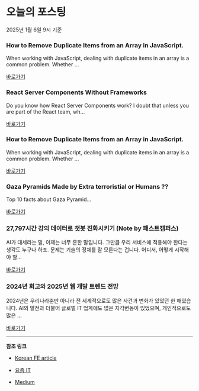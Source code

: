 # 오늘의 포스팅 
2025년 1월 6일 9시 기준 

### How to Remove Duplicate Items from an Array in JavaScript. 

 When working with JavaScript, dealing with duplicate items in an array is a common problem. Whether ... 

 [바로가기](https://medium.com/m/signin?actionUrl=https%3A%2F%2Fmedium.com%2F_%2Fbookmark%2Fp%2F13ab29ef2765&operation=register&redirect=https%3A%2F%2Fmedium.com%2F%40prince.14.mishra%2Fhow-to-remove-duplicate-items-from-an-array-in-javascript-13ab29ef2765&source=---recommended_stories---reactjs---0-84----------------bookmark_preview----30dc40c4_1a17_4831_88f5_5dd96c90fe52-------) 

### React Server Components Without Frameworks 

 Do you know how React Server Components work? I doubt that unless you are part of the React team, wh... 

 [바로가기](https://medium.com/m/signin?actionUrl=https%3A%2F%2Fmedium.com%2F_%2Fbookmark%2Fp%2F7c61c1ce0561&operation=register&redirect=https%3A%2F%2Fitnext.io%2Freact-server-components-without-frameworks-7c61c1ce0561&source=---recommended_stories---nextjs---0-84----------------bookmark_preview----33067b24_28fe_4aa9_a58a_5078af948232-------) 

### How to Remove Duplicate Items from an Array in JavaScript. 

 When working with JavaScript, dealing with duplicate items in an array is a common problem. Whether ... 

 [바로가기](https://medium.com/m/signin?actionUrl=https%3A%2F%2Fmedium.com%2F_%2Fbookmark%2Fp%2F13ab29ef2765&operation=register&redirect=https%3A%2F%2Fmedium.com%2F%40prince.14.mishra%2Fhow-to-remove-duplicate-items-from-an-array-in-javascript-13ab29ef2765&source=---recommended_stories---front_end_development---0-84----------------bookmark_preview----a4ea9dc2_db63_4a77_b6bb_adc9e309e929-------) 

### Gaza  Pyramids Made by Extra terroristial or Humans ?? 

 Top 10 facts about Gaza Pyramid... 

 [바로가기](https://medium.com/m/signin?actionUrl=https%3A%2F%2Fmedium.com%2F_%2Fbookmark%2Fp%2Fb9ec3d783c1c&operation=register&redirect=https%3A%2F%2Fmedium.com%2F%40gautamamitkr102%2Fgaza-pyramids-made-by-extra-terroristial-or-humans-b9ec3d783c1c&source=---recommended_stories---react---0-84----------------bookmark_preview----51581b7f_0675_422a_a92a_06a38b3fb246-------) 

### 27,797시간 강의 데이터로 챗봇 진화시키기 (Note by 패스트캠퍼스) 

 AI가 대세라는 말, 이제는 너무 흔한 말입니다. 그만큼 우리 서비스에 적용해야 한다는 생각도 누구나 하죠. 문제는 기술의 정체를 잘 모른다는 겁니다. 어디서, 어떻게 시작해야 할... 

 [바로가기](https://yozm.wishket.com/magazine/detail/2911/) 

### 2024년 회고와 2025년 웹 개발 트렌드 전망 

 2024년은 우리나라뿐만 아니라 전 세계적으로도 많은 사건과 변화가 있었던 한 해였습니다. AI의 발전과 더불어 글로벌 IT 업계에도 많은 지각변동이 있었으며, 개인적으로도 많은 ... 

 [바로가기](https://yozm.wishket.com/magazine/detail/2910/) 

---

**참조 링크**

- [Korean FE article](https://kofearticle.substack.com) 

- [요즘 IT](https://yozm.wishket.com/magazine) 

- [Medium](https://medium.com) 

